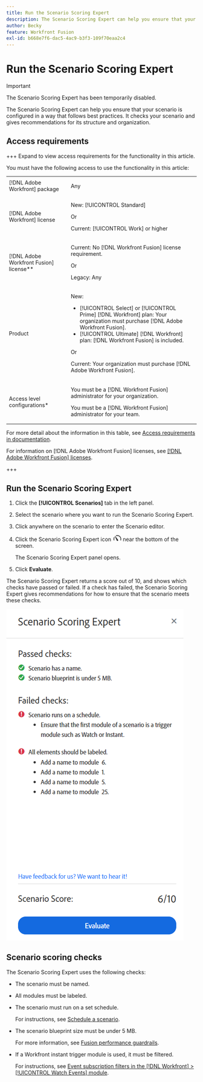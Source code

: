 ```yaml
---
title: Run the Scenario Scoring Expert
description: The Scenario Scoring Expert can help you ensure that your scenario is configured in a way that follows best practices. It checks your scenario and gives recommendations for its structure and organization.
author: Becky
feature: Workfront Fusion
exl-id: b668e7f6-dac5-4ac9-b3f3-109f70eaa2c4
---
```

# Run the Scenario Scoring Expert

>[!IMPORTANT]
>
>The Scenario Scoring Expert has been temporarily disabled.

The Scenario Scoring Expert can help you ensure that your scenario is configured in a way that follows best practices. It checks your scenario and gives recommendations for its structure and organization.

## Access requirements

+++ Expand to view access requirements for the functionality in this article.

You must have the following access to use the functionality in this article:

<table style="table-layout:auto">
 <col> 
 <col> 
 <tbody> 
  <tr> 
   <td role="rowheader">[!DNL Adobe Workfront] package</td> 
   <td> <p>Any</p> </td> 
  </tr> 
  <tr data-mc-conditions=""> 
   <td role="rowheader">[!DNL Adobe Workfront] license</td> 
   <td> <p>New: [!UICONTROL Standard]</p><p>Or</p><p>Current: [!UICONTROL Work] or higher</p> </td> 
  </tr> 
  <tr> 
   <td role="rowheader">[!DNL Adobe Workfront Fusion] license**</td> 
   <td>
   <p>Current: No [!DNL Workfront Fusion] license requirement.</p>
   <p>Or</p>
   <p>Legacy: Any </p>
   </td> 
  </tr> 
  <tr> 
   <td role="rowheader">Product</td> 
   <td>
   <p>New:</p> <ul><li>[!UICONTROL Select] or [!UICONTROL Prime] [!DNL Workfront] plan: Your organization must purchase [!DNL Adobe Workfront Fusion].</li><li>[!UICONTROL Ultimate] [!DNL Workfront] plan: [!DNL Workfront Fusion] is included.</li></ul>
   <p>Or</p>
   <p>Current: Your organization must purchase [!DNL Adobe Workfront Fusion].</p>
   </td> 
  </tr>
  <tr data-mc-conditions=""> 
   <td role="rowheader">Access level configurations*</td> 
   <td> 
     <p>You must be a [!DNL Workfront Fusion] administrator for your organization.</p>
     <p>You must be a [!DNL Workfront Fusion] administrator for your team.</p>
   </td> 
  </tr> 
   </td> 
  </tr> 
 </tbody> 
</table>

For more detail about the information in this table, see [Access requirements in documentation](/help/workfront-fusion/references/licenses-and-roles/access-level-requirements-in-documentation.md).

For information on [!DNL Adobe Workfront Fusion] licenses, see [[!DNL Adobe Workfront Fusion] licenses](/help/workfront-fusion/set-up-and-manage-workfront-fusion/licensing-operations-overview/license-automation-vs-integration.md).

+++

## Run the Scenario Scoring Expert

1. Click the **[!UICONTROL Scenarios]** tab in the left panel.
1. Select the scenario where you want to run the Scenario Scoring Expert.
1. Click anywhere on the scenario to enter the Scenario editor.
1. Click the Scenario Scoring Expert icon ![Scenario scoring expert](assets/scoring-expert-icon.png) near the bottom of the screen.

   The Scenario Scoring Expert panel opens.
1. Click **Evaluate**.

The Scenario Scoring Expert returns a score out of 10, and shows which checks have passed or failed. If a check has failed, the Scenario Scoring Expert gives recommendations for how to ensure that the scenario meets these checks.

![Scenario score](assets/scenario-score.png)

## Scenario scoring checks

The Scenario Scoring Expert uses the following checks:

* The scenario must be named.
* All modules must be labeled.
* The scenario must run on a set schedule.

   For instructions, see [Schedule a scenario](/help/workfront-fusion/create-scenarios/config-scenarios-settings/schedule-a-scenario.md).
* The scenario blueprint size must be under 5 MB.

   For more information, see [Fusion performance guardrails](/help/workfront-fusion/references/scenarios/fusion-performance-guardrails.md#scenarios).
* If a Workfront instant trigger module is used, it must be filtered.
   
   For instructions, see [Event subscription filters in the [!DNL Workfront] > [!UICONTROL Watch Events] module](/help/workfront-fusion/references/apps-and-modules/adobe-connectors/workfront-modules.md#event-subscription-filters-in-the-workfront--watch-events-modules).
